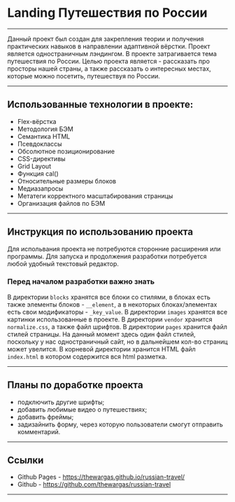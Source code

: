 # Landing Путешествия по России

---

Данный проект был создан для закрепления теории и получения практических навыков в направлении адаптивной вёрстки. Проект является одностраничным лэндингом. В проекте затрагивается тема путешествия по России. Целью проекта является - рассказать про просторы нашей страны, а также рассказать о интересных местах, которые можно посетить, путешествуя по России.

---

## Использованные технологии в проекте:

- Flex-вёрстка
- Методология БЭМ
- Семантика HTML
- Псевдоклассы
- Обсолютное позиционирование
- CSS-директивы
- Grid Layout
- Функция cal()
- Относительные размеры блоков
- Медиазапросы
- Метатеги корректного масштабирования страницы
- Организация файлов по БЭМ

---

## Инструкция по использованию проекта

Для испольвания проекта не потребуются сторонние расширения или программы.
Для запуска и продолжения разработки потребуется любой удобный текстовый редактор.

### Перед началом разработки важно знать

В директории `blocks` хранятся все блоки со стилями, в блоках есть также элементы блоков - `__element`, а в некоторых блоках/элементах есть свои модификаторы - `_key_value`.
В директории `images` хранятся все картинки использованные в проекте.
В директории `vendor` хранится `normalize.css`, а также файл шрифтов.
В директории `pages` хранится файл стилей страницы. На данный момент здесь один файл стилей, поскольку у нас одностраничный сайт, но в дальнейшем кол-во страниц может увелится.
В корневой директории хранится HTML файл `index.html` в котором содержится вся html разметка.

---

## Планы по доработке проекта

- подключить другие шрифты;
- добавить любимые видео о путешествиях;
- добавить фреймы;
- задизайнить форму, через которую пользователи смогут отправить комментарий.

---

## Ссылки

- Github Pages - https://thewargas.github.io/russian-travel/
- Github - https://github.com/thewargas/russian-travel

---
